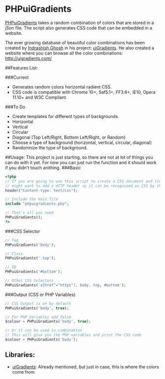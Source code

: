 PHPuiGradients
==============

[PHPuiGradients](https://github.com/cecilomar/PHPuiGradients) takes a random combination of colors that are stored in a jSon file. The script also generates CSS code that can be embedded in a website.

The ever growing database of beautiful color combinations has been created by [Indrashish Ghosh](https://github.com/Ghosh) in his project: [uiGradients](https://github.com/Ghosh/uiGradients). He also created a website where you can browse all the color combinations: http://uigradients.com/

##Features List:

###Current
 * Generates random colors horizontal radient CSS.
 * CSS code is compatible with Chrome 10+, Saf5.1+, FF3.6+, IE10, Opera 11.10+ and W3C Compliant.
     	
###To Do
* Create templates for different types of backgrounds.
 * Horizontal
 * Vertical
 * Circular
 * Diagonal (Top Left/Right, Bottom Left/Right, or Random)
* Choose a type of background (horizontal, vertical, circular, diagonal)
* Randomnize the type of background.


##Usage:
This project is just starting, so there are not at lot of things you can do with it yet. For now you can just run the function and it should work if you didn't touch anithing.
###Basic
```php
<?php
// If you are going to use this script to create a CSS document and link it to HTML you
// might want to add a HTTP header so it can be recognized as CSS by the web browser. 
header("Content-type: text/css");

// Include the main file
include "phpuigradients.php";

// That's all you need
PHPuiGradients();
?>
```
###CSS Selector 
```php
// Tag
PHPuiGradients('body');

// Class
PHPuiGradients('.top');

// ID
PHPuiGradients('#bottom');

// Other CSS Selectors
PHPuiGradients('a[href^="https"], body, top, #bottom');
```
###Output (CSS or PHP Variables)
```php
// CSS Output is on by default
PHPuiGradients('body', true);

// For PHP Variables add false
$colour = PHPuiGradients('body', true);

// Or it can be used in combination
// This will give you the PHP variables and print the CSS code
$colour = PHPuiGradients('body');
```

## Libraries:
 * [uiGradients](https://github.com/Ghosh/uiGradients): Already mentioned, but just in case, this is where the colors come from.
